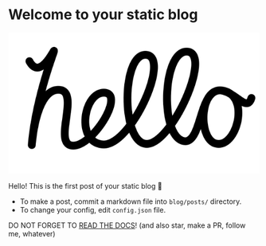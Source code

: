 Welcome to your static blog
===========================

![image info](../assets/hello_variation.svg)

Hello! This is the first post of your static blog 🎉

- To make a post, commit a markdown file into `blog/posts/` directory.
- To change your config, edit `config.json` file.

DO NOT FORGET TO [READ THE DOCS](https://github.com/carmon/til-utils)! (and also star, make a PR, follow me, whatever)